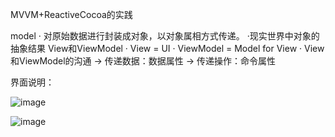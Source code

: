 MVVM+ReactiveCocoa的实践

model
· 对原始数据进行封装成对象，以对象属相方式传递。
·现实世界中对象的抽象结果
View和ViewModel
· View = UI
· ViewModel = Model for View
· View和ViewModel的沟通
  → 传递数据：数据属性
  → 传递操作：命令属性


界面说明：

![image](https://github.com/xujinzhongxyx/MVVMReactiveCocoa/MVVMReactiveCocoa/readmeImg/1.png)


![image](https://github.com/xujinzhongxyx/MVVMReactiveCocoa/MVVMReactiveCocoa/readmeImg/2.png)
